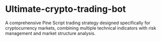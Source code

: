 # Ultimate-crypto-trading-bot
A comprehensive Pine Script trading strategy designed specifically for cryptocurrency markets, combining multiple technical indicators with risk management and market structure analysis.
